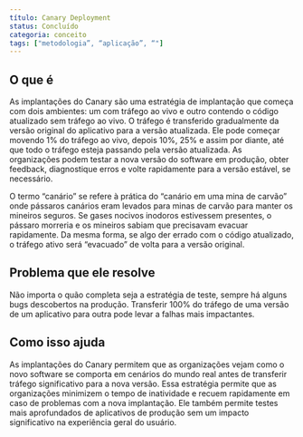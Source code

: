 ```yaml
---
título: Canary Deployment
status: Concluído
categoria: conceito
tags: ["metodologia”, “aplicação”, “"]
---
```


## O que é

As implantações do Canary são uma estratégia de implantação que começa com dois ambientes: 
um com tráfego ao vivo e outro contendo o código atualizado sem tráfego ao vivo. 
O tráfego é transferido gradualmente da versão original do aplicativo para a versão atualizada. 
Ele pode começar movendo 1% do tráfego ao vivo, depois 10%, 25% e assim por diante, 
até que todo o tráfego esteja passando pela versão atualizada. 
As organizações podem testar a nova versão do software em produção, obter feedback, 
diagnostique erros e volte rapidamente para a versão estável, se necessário. 

O termo “canário” se refere à prática do “canário em uma mina de carvão” 
onde pássaros canários eram levados para minas de carvão para manter os mineiros seguros. 
Se gases nocivos inodoros estivessem presentes, o pássaro morreria e os mineiros sabiam que precisavam evacuar rapidamente. 
Da mesma forma, se algo der errado com o código atualizado, o tráfego ativo será “evacuado” de volta para a versão original. 

## Problema que ele resolve

Não importa o quão completa seja a estratégia de teste, sempre há alguns bugs descobertos na produção. 
Transferir 100% do tráfego de uma versão de um aplicativo para outra pode levar a falhas mais impactantes.

## Como isso ajuda

As implantações do Canary permitem que as organizações vejam como o novo software se comporta em cenários do mundo real 
antes de transferir tráfego significativo para a nova versão. 
Essa estratégia permite que as organizações minimizem o tempo de inatividade e recuem rapidamente em caso de problemas com a nova implantação. 
Ele também permite testes mais aprofundados de aplicativos de produção sem um impacto significativo na experiência geral do usuário.
